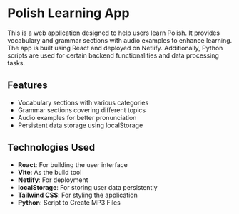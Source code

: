 # Polish Learning App

This is a web application designed to help users learn Polish. It provides vocabulary and grammar sections with audio examples to enhance learning. The app is built using React and deployed on Netlify. Additionally, Python scripts are used for certain backend functionalities and data processing tasks.

## Features

- Vocabulary sections with various categories
- Grammar sections covering different topics
- Audio examples for better pronunciation
- Persistent data storage using localStorage


## Technologies Used

- **React**: For building the user interface
- **Vite**: As the build tool
- **Netlify**: For deployment
- **localStorage**: For storing user data persistently
- **Tailwind CSS**: For styling the application
- **Python**: Script to Create MP3 Files



